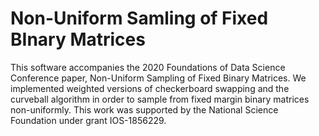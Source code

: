 # Non-Uniform Samling of Fixed BInary Matrices

This software accompanies the 2020 Foundations of Data Science Conference paper, Non-Uniform Sampling of Fixed Binary Matrices.
We implemented weighted versions of checkerboard swapping and the curveball algorithm in order to sample from fixed margin binary matrices non-uniformly.
This work was supported by the National Science Foundation under grant IOS-1856229.


